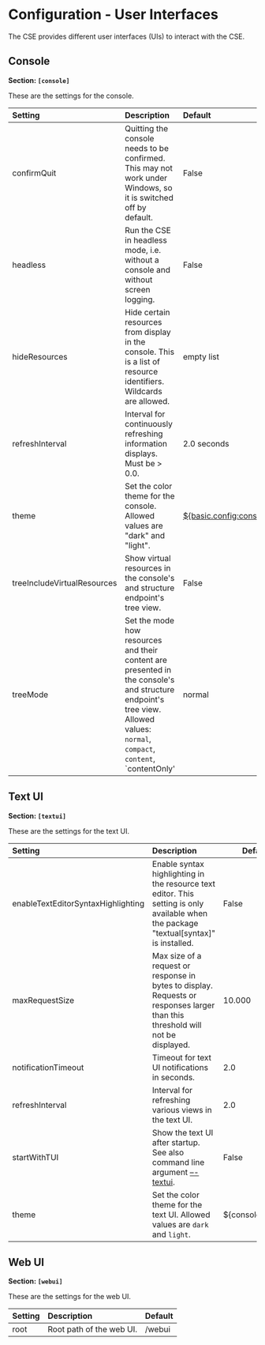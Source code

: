 # Configuration - User Interfaces

The CSE provides different user interfaces (UIs) to interact with the CSE. 

## Console

**Section: `[console]`**

These are the settings for the console.

| Setting                     | Description                                                                                                                                                                       | Default                                                                             |
|:----------------------------|:----------------------------------------------------------------------------------------------------------------------------------------------------------------------------------|:------------------------------------------------------------------------------------|
| confirmQuit                 | Quitting the console needs to be confirmed.<br />This may not work under Windows, so it is switched off by default.                                                               | False                                                                               |
| headless                    | Run the CSE in headless mode, i.e. without a console and without screen logging.                                                                                                  | False                                                                               |
| hideResources               | Hide certain resources from display in the console. This is a list of resource identifiers. Wildcards are allowed.                                                                | empty list                                                                          |
| refreshInterval             | Interval for continuously refreshing information displays.<br/>Must be > 0.0.                                                                                                     | 2.0 seconds                                                                         |
| theme                       | Set the color theme for the console.<br /> Allowed values are "dark" and "light".                                                                                                 | [${basic.config:consoleTheme}](../setup/Configuration-basic.md#basic-configuration) |
| treeIncludeVirtualResources | Show virtual resources in the console's and structure endpoint's tree view.                                                                                                       | False                                                                               |
| treeMode                    | Set the mode how resources and their content are presented in the console's and structure endpoint's tree view.<br/>Allowed values: `normal`, `compact`, `content`, `contentOnly' | normal                                                                              |


## Text UI

**Section: `[textui]`**

These are the settings for the text UI.

| Setting             | Description                                                                                                                    | Default          |
|:--------------------|:-------------------------------------------------------------------------------------------------------------------------------|------------------|
| enableTextEditorSyntaxHighlighting | Enable syntax highlighting in the resource text editor. This setting is only available when the package "textual[syntax]" is installed. | False            |
| maxRequestSize      | Max size of a request or response in bytes to display. Requests or responses larger than this threshold will not be displayed. | 10.000           |
| notificationTimeout | Timeout for text UI notifications in seconds.                                                                                  | 2.0              |
| refreshInterval     | Interval for refreshing various views in the text UI.                                                                          | 2.0              |
| startWithTUI        | Show the text UI after startup.<br />See also command line argument [–-textui](../setup/Running.md#command-line-arguments).    | False            |
| theme               | Set the color theme for the text UI. Allowed values are `dark` and `light`.                                                    | ${console:theme} |



## Web UI

**Section: `[webui]`**

These are the settings for the web UI.

| Setting | Description                                 |Default |
|:--------|:--------------------------------------------|:-------|
| root    | Root path of the web UI.                    | /webui |
